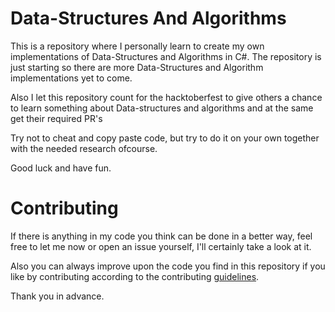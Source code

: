 # Data-Structures And Algorithms

This is a repository where I personally learn to create my own implementations of Data-Structures and Algorithms in C#.
The repository is just starting so there are more Data-Structures and Algorithm implementations yet to come.

Also I let this repository count for the hacktoberfest to give others a chance to learn something about Data-structures and algorithms and at the same get their required PR's

Try not to cheat and copy paste code, but try to do it on your own together with the needed research ofcourse.

Good luck and have fun.

# Contributing

If there is anything in my code you think can be done in a better way, feel free to let me now or open an issue yourself, I'll certainly take a look at it.

Also you can always improve upon the code you find in this repository if you like by contributing according to the contributing [guidelines](CONTRIBUTING.md).

Thank you in advance.
